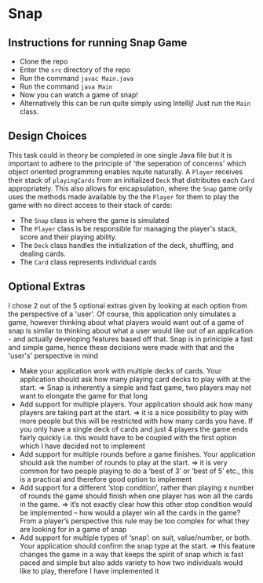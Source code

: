 # Snap
 ## Instructions for running Snap Game 
- Clone the repo
- Enter the `src` directory of the repo
- Run the command `javac Main.java`
- Run the command `java Main`
- Now you can watch a game of snap!
- Alternatively this can be run quite simply using Intellij! Just run the `Main` class.
  
## Design Choices
This task could in theory be completed in one single Java file but it is important to adhere to the principle of 'the seperation of concerns' which object oriented programming enables nquite naturally. A `Player` receives their stack of `playingCards` from an initialized `Deck` that distributes each `Card` appropriately. This also allows for encapsulation, where the `Snap` game only uses the methods made available by the the `Player` for them to play the game with no direct access to their stack of cards:
- The `Snap` class is where the game is simulated
- The `Player` class is be responsible for managing the player's stack, score and their playing ability.
- The `Deck` class handles the initialization of the deck, shuffling, and dealing cards.
- The `Card` class represents individual cards

## Optional Extras
I chose 2 out of the 5 optional extras given by looking at each option from the perspective of a 'user'. Of course, this application only simulates a game, however thinking about what players would want out of a game of snap is similar to thinking about what a user would like out of an application - and actually developing features based off that. Snap is in priniciple a fast and simple game, hence these decisions were made with that and the 'user's' perspective in mind
- Make your application work with multiple decks of cards. Your application should ask how
many playing card decks to play with at the start. => Snap is inherently a simple and fast game, two players may not want to elongate the game for that long
- Add support for multiple players. Your application should ask how many players are taking part at the start. => it is a nice possibility to play with more people but this will be restricted with how many cards you have. If you only have a single deck of cards and just 4 players the game ends fairly quickly i.e. this would have to be coupled with the first option which I have decided not to implement
- Add support for multiple rounds before a game finishes. Your application should ask the number of rounds to play at the start. =>  it is very common for two people playing to do a ‘best of 3’ or ‘best of 5’ etc., this is a practical and therefore good option to implement
- Add support for a different ‘stop condition’, rather than playing x number of rounds the game should finish when one player has won all the cards in the game. => it’s not exactly clear how this other stop condition would be implemented – how would a player win all the cards in the game? From a player’s perspective this rule may be too complex for what they are looking for in a game of snap
- Add support for multiple types of ‘snap’: on suit, value/number, or both. Your application should confirm the snap type at the start. => this feature changes the game in a way that keeps the spirit of snap which is fast paced and simple but also adds variety to how two individuals would like to play, therefore I have implemented it




